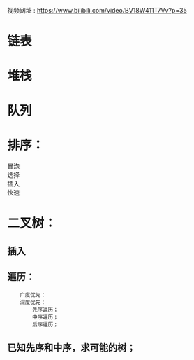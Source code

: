 视频网址 :
https://www.bilibili.com/video/BV18W411T7Vv?p=35



# 链表

# 堆栈

# 队列

# 排序：
冒泡  
选择  
插入  
快速  

# 二叉树：
##    插入
##    遍历：
        广度优先：
        深度优先：
            先序遍历；
            中序遍历；
            后序遍历；

## 已知先序和中序，求可能的树；